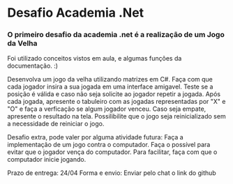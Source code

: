 # Desafio Academia .Net
### O primeiro desafio da academia .net é a realização de um Jogo da Velha
Foi utilizado conceitos vistos em aula, e algumas funções da documentação.
:) 

Desenvolva um jogo da velha utilizando matrizes em C#. Faça com que cada jogador insira a sua jogada em uma interface amigavel. 
Teste se a posição é válida e caso não seja solicite ao jogador repetir a jogada. Após cada jogada, apresente o tabuleiro com as 
jogadas representadas por "X" e "O" e faça a verficação se algum jogador venceu.
Caso seja empate, apresente o resultado na tela. Possilibilite que o jogo seja reinicializado sem a necessidade de reiniciar o jogo. 


Desafio extra, pode valer por alguma atividade futura: Faça a implementação de um jogo contra o computador. Faça o possível para evitar que o jogador vença do computador. 
Para facilitar, faça com que o computador inicie jogando.

Prazo de entrega: 24/04
Forma e envio: Enviar pelo chat o link do github

